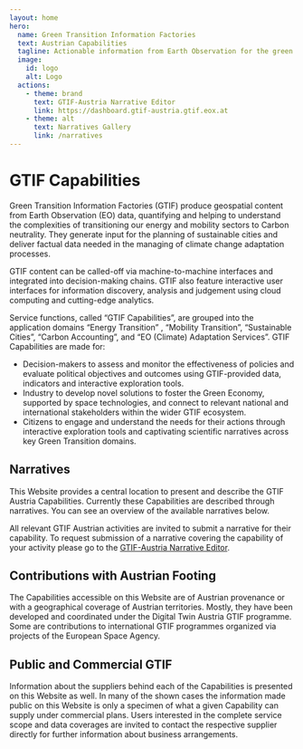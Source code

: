 ```yaml
---
layout: home
hero:
  name: Green Transition Information Factories
  text: Austrian Capabilities
  tagline: Actionable information from Earth Observation for the green re-built and adaptations to climate change
  image:
    id: logo
    alt: Logo
  actions:
    - theme: brand
      text: GTIF-Austria Narrative Editor
      link: https://dashboard.gtif-austria.gtif.eox.at
    - theme: alt
      text: Narratives Gallery
      link: /narratives
---
```


# GTIF Capabilities 

Green Transition Information Factories (GTIF) produce geospatial content from Earth Observation (EO) data, quantifying and helping to understand the complexities of transitioning our energy and mobility sectors to Carbon neutrality. They generate input for the planning of sustainable cities and deliver factual data needed in the managing of climate change adaptation processes. 

GTIF content can be called-off via machine-to-machine interfaces and integrated into decision-making  chains. GTIF also feature interactive user interfaces for information discovery, analysis and judgement using cloud computing and cutting-edge analytics.

Service functions, called “GTIF Capabilities”, are grouped into the application domains “Energy Transition” , “Mobility Transition”, “Sustainable Cities”, “Carbon Accounting”, and “EO (Climate) Adaptation Services”. GTIF Capabilities are made for:

* Decision-makers to assess and monitor the effectiveness of policies  and evaluate political objectives and outcomes using GTIF-provided data, indicators and interactive exploration tools.
* Industry to develop novel solutions to foster the Green Economy, supported by space technologies, and connect to relevant national and international stakeholders within the wider GTIF ecosystem.
* Citizens to engage and understand the needs for their actions through interactive exploration tools and captivating scientific narratives across key Green Transition domains.

## Narratives

This Website provides a central location to present and describe the GTIF Austria Capabilities. Currently these Capabilities are described through narratives. You can see an overview of the available narratives below.

<NarrativeGallery />

All relevant GTIF Austrian activities are invited to submit a narrative for their capability. To request submission of a narrative covering the capability of your activity please go to the [GTIF-Austria Narrative Editor](https://dashboard.gtif-austria.gtif.eox.at).

## Contributions with Austrian Footing

The Capabilities accessible on this Website are of Austrian provenance or with a geographical coverage of Austrian territories. Mostly, they have been developed and coordinated under the Digital Twin Austria GTIF programme. Some are contributions to international GTIF programmes organized via projects of the European Space Agency.

## Public and Commercial GTIF

Information about the suppliers behind each of the Capabilities is presented on this Website as well. In many of the shown cases the information made public on this Website is only a specimen of what a given Capability can supply under commercial plans. Users interested in the complete service scope and data coverages are invited to contact the respective supplier directly for further information about business arrangements.
